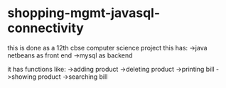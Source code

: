 # shopping-mgmt-javasql-connectivity
this is done as a 12th cbse computer science project
this has:
 ->java netbeans as front end
 ->mysql as backend

it has functions like:
 ->adding product
 ->deleting product
 ->printing bill
 ->showing product
 ->searching bill
